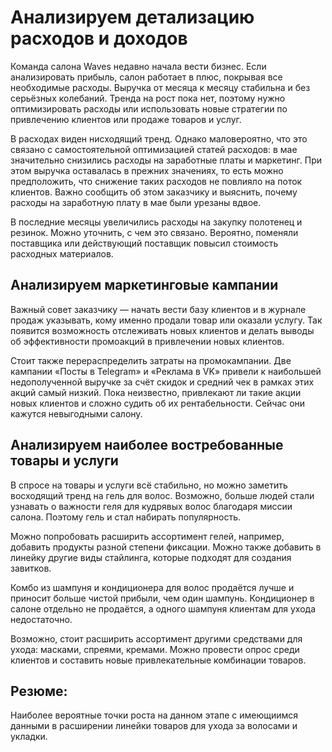 # Анализируем детализацию расходов и доходов

Команда салона Waves недавно начала вести бизнес. Если анализировать прибыль, салон работает в плюс, покрывая все необходимые расходы. Выручка от месяца к месяцу стабильна и без серьёзных колебаний. Тренда на рост пока нет, поэтому нужно оптимизировать расходы или использовать новые стратегии по привлечению клиентов или продаже товаров и услуг.

В расходах виден нисходящий тренд. Однако маловероятно, что это связано с самостоятельной оптимизацией статей расходов: в мае значительно снизились расходы на заработные платы и маркетинг. При этом выручка оставалась в прежних значениях, то есть можно предположить, что снижение таких расходов не повлияло на поток клиентов. Важно сообщить об этом заказчику и выяснить, почему расходы на заработную плату в мае были урезаны вдвое.

В последние месяцы увеличились расходы на закупку полотенец и резинок. Можно уточнить, с чем это связано. Вероятно, поменяли поставщика или действующий поставщик повысил стоимость расходных материалов.

## Анализируем маркетинговые кампании

Важный совет заказчику — начать вести базу клиентов и в журнале продаж указывать, кому именно продали товар или оказали услугу. Так появится возможность отслеживать новых клиентов и делать выводы об эффективности промоакций в привлечении новых клиентов.

Стоит также перераспределить затраты на промокампании. Две кампании «Посты в Telegram» и «Реклама в VK» привели к наибольшей недополученной выручке за счёт скидок и средний чек в рамках этих акций самый низкий. Пока неизвестно, привлекают ли такие акции новых клиентов и сложно судить об их рентабельности. Сейчас они кажутся невыгодными салону.

## Анализируем наиболее востребованные товары и услуги

В спросе на товары и услуги всё стабильно, но можно заметить восходящий тренд на гель для волос. Возможно, больше людей стали узнавать о важности геля для кудрявых волос благодаря миссии салона. Поэтому гель и стал набирать популярность.

Можно попробовать расширить ассортимент гелей, например, добавить продукты разной степени фиксации. Можно также добавить в линейку другие виды стайлинга, которые подходят для создания завитков.

Комбо из шампуня и кондиционера для волос продаётся лучше и приносит больше чистой прибыли, чем один шампунь. Кондиционер в салоне отдельно не продаётся, а одного шампуня клиентам для ухода недостаточно.

Возможно, стоит расширить ассортимент другими средствами для ухода: масками, спреями, кремами. Можно провести опрос среди клиентов и составить новые привлекательные комбинации товаров.

## Резюме:
Наиболее вероятные точки роста на данном этапе с имеющиимся данными в расширении линейки товаров для ухода за волосами и укладки.
